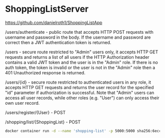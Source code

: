 # ShoppingListServer
https://github.com/danielroth1/ShoppingListApp

/users/authenticate - public route that accepts HTTP POST requests with username and password in the body. If the username and password are correct then a JWT authentication token is returned.

/users - secure route restricted to "Admin" users only, it accepts HTTP GET requests and returns a list of all users if the HTTP Authorization header contains a valid JWT token and the user is in the "Admin" role. If there is no auth token, the token is invalid or the user is not in the "Admin" role then a 401 Unauthorized response is returned.

/users/{id} - secure route restricted to authenticated users in any role, it accepts HTTP GET requests and returns the user record for the specified "id" parameter if authorization is successful. Note that "Admin" users can access all user records, while other roles (e.g. "User") can only access their own user record.

/users/register/{User} - POST 

/shopping/list/{ShoppingList} - POST

```bash
docker container run -d --name 'shopping-list' -p 5000:5000 sha256:6ecc3a5e1f501e6c2ea374176fd3e9f469eebae8ed6355818cd1393eb8fdd994
```
